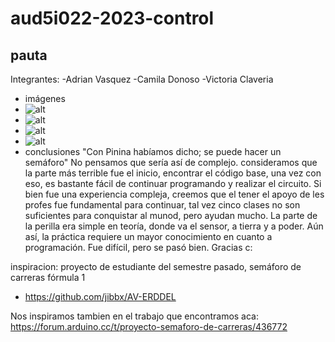 # aud5i022-2023-control

## pauta
Integrantes:
-Adrian Vasquez
-Camila Donoso
-Victoria Claveria


- imágenes
- ![alt](PrimeraFoto.jpeg "Poniendo Luces")
- ![alt](SegundaFoto.jpeg "Configurando Boton")
- ![alt](TerceraFoto.jpeg "Conectando Boton")
- ![alt](CuartaFoto.jpeg "Conexion de Luces")
- conclusiones
"Con Pinina habíamos dicho; se puede hacer un semáforo" No pensamos que sería así de complejo. consideramos que la parte más terrible fue el inicio, encontrar el código base, una vez con eso, es bastante fácil de continuar programando y realizar el circuito. Si bien fue una experiencia compleja, creemos que el tener el apoyo de les profes fue fundamental para continuar, tal vez cinco clases no son suficientes para conquistar al munod, pero ayudan mucho. La parte de la perilla era simple en teoría, donde va el sensor, a tierra y a poder. Aún así, la práctica requiere un mayor conocimiento en cuanto a programación. Fue difícil, pero se pasó bien. Gracias c:

inspiracion: proyecto de estudiante del semestre pasado, semáforo de carreras fórmula 1

* https://github.com/jibbx/AV-ERDDEL

Nos inspiramos tambien en el trabajo que encontramos aca: https://forum.arduino.cc/t/proyecto-semaforo-de-carreras/436772


